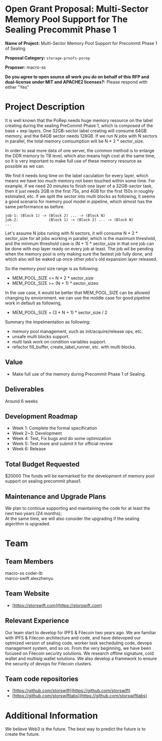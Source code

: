 # Open Grant Proposal: Multi-Sector Memory Pool Support for The Sealing Precommit Phase 1

**Name of Project:** Multi-Sector Memory Pool Support for Precommit Phase 1 of Sealing

**Proposal Category:** `storage-proofs-porep`

**Proposer:** macro-ss

**Do you agree to open source all work you do on behalf of this RFP and dual-license under MIT and APACHE2 licenses?:** Please respond with either "Yes"

# Project Description
It is well known that the PoRep needs huge memory resource on the label creating during the sealing PreCommit Phase 1, which is composed of the base + exp layers. One 32GB-sector label creating will consume 64GB memory, and the 64GB sector needs 128GB. If we run N jobs with N sectors in parallel, the total memory comsumption will be N * 2 * sector_size.

In order to seal more data of one server, the common method is to enlarge the DDR memory to TB level, which also means high cost at the same time, so it is very important to make full use of these memory resource as possible as we can.

We find it needs long time on the label caculation for every layer, which means we have too much memory not been touched within some time. For example, if we need 20 minutes to finish one layer of a 32GB-sector task, then it just needs 2GB in the first 75s, and 4GB for the first 150s in roughly estimated, etc. if we split the sector into multi blocks as following, it seems a good scenario for memory pool model in pipeline, which almost has the same performance as before.
  
    job-1: (Block 1) -> (Block 2) ... -> (Block N)
    job-2:              (Block 1) -> (Block 2) ... -> (Block N)
    ...

Let's assume N jobs runing with N sectors, it will consume N * 2 * sector_size for all jobs working in parallel, which is the maximum threshold, and the minmum threshold case is (N + 1) * sector_size in that one job can be done with exp layer ready on every job at least. The job wil be pending when the memory pool is only making sure the fastest job fully done, and which also will be waked up once other jobs's old expansion layer released.

So the memory pool size range is as following:
- MEM_POOL_SIZE <= N * 2 * sector_size
- MEM_POOL_SIZE >= (N + 1) * sector_sizeo

In the use case, it would be better that MEM_POOL_SIZE can be allowed changing by enviornment. we can use the middle case for good pipeline work in default as following,
- MEM_POOL_SIZE = (3 * N + 1) * sector_size / 2


Summary the impelmentation as following:
- memory pool management, such as init/acquire/release ops, etc.
- unsafe multi blocks support.
- multi task work on condition variables support.
- refactor fill_buffer, create_label_runner, etc. with multi blocks.

## Value
- Make full use of the memory during Precommit Phase 1 of Sealing.

## Deliverables
Around 6 weeks  

## Development Roadmap

- Week 1: Complete the formal specification
- Week 2~3: Development
- Week 4: Test, Fix bugs and do some optimization
- Week 5: Test more and submit it for official review
- Week 6: Release

## Total Budget Requested

$20000 
The funds will be earmarked for the development of memory pool support on sealing precommit phase1.


## Maintenance and Upgrade Plans

We plan to continue supporting and maintaining the code for at least the next two years (24 months);  
At the same time, we will also consider the upgrading if the sealing algorithm is upgraded.

# Team

## Team Members

macro-ss
coder-lb  
marco-swift
alexzhenyu

## Team Website

- [https://storswift.com](https://storswift.com) 


## Relevant Experience

Our team start to develop for IPFS & Filecoin two years ago. We are familiar with IPFS & Filecoin architecture and code, and have delevoped our optmized version of sealing code, worker task secheduling code, devops management system, and so on. From the very beginning, we have been focused on Filecoin security solutions. We research offline signature, cold wallet and multisig wallet solutions. We also develop a framework to ensure the security of devops for Filecoin clusters.

## Team code repositories

- [https://github.com/storswift](https://github.com/storswift)   
- [https://github.com/storswiftlabs](https://github.com/storswiftlabs)  

# Additional Information

We believe Web3 is the future. The best way to predict the future is to create the future.
